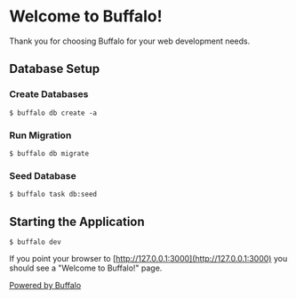 # Welcome to Buffalo!

Thank you for choosing Buffalo for your web development needs.

## Database Setup

### Create Databases

    $ buffalo db create -a

### Run Migration

    $ buffalo db migrate

### Seed Database

    $ buffalo task db:seed

## Starting the Application

    $ buffalo dev

If you point your browser to [http://127.0.0.1:3000](http://127.0.0.1:3000) you should see a "Welcome to Buffalo!" page.

[Powered by Buffalo](http://gobuffalo.io)
